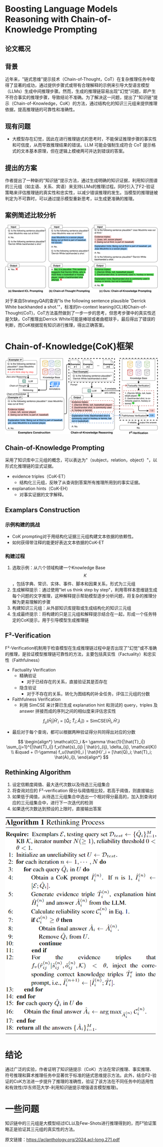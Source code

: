 # Boosting Language Models Reasoning with Chain-of-Knowledge Prompting

## 论文概况

## 背景
近年来，"链式思维"提示技术（Chain-of-Thought，CoT）在复杂推理任务中取得了显著的成功，通过提供步骤式或带有合理解释的示例来引导大型语言模型（LLMs）生成中间推理步骤。然而，生成的推理链容易出现"幻觉"问题，即产生不符合事实的推理步骤，导致结论不准确。为了解决这一问题，提出了"知识链"提示（Chain-of-Knowledge，CoK）的方法，通过结构化的知识三元组来提供推理依据，提高推理链的可靠性和准确性。

## 现有问题
- 大模型存在幻觉，因此在进行推理链式的思考时，不能保证推理步骤的事实性和可信度，从而导致推理结果的错误。LLM 可能会强制生成符合 CoT 提示格式的文本基本原理，但在逻辑上模棱两可并达到错误的答案。

## 提出的方案
作者提出了一种新的"知识链"提示方法，通过生成明确的知识证据，利用知识图谱的三元组（如主语、关系、宾语）来支持LLMs的推理过程。同时引入了F2-验证策略来评估推理链的真实性和忠实性，以减少错误推理的发生。当模型的推理链被判定为不可靠时，可以通过提示模型重新思考，以生成更准确的推理。

## 案例简述比较分析
![alt text](image.png)

对于来自StrategyQA的查询"Is the following sentence plausible 'Derrick White backhanded a shot.'"，标准的in-context leaning(ICL)和Chain-of-Thought(CoT)，CoT方法虽然做到了一步一步的思考，但思考步骤中的真实性还是欠缺，CoT推理出Derrick White可能是棒球或者曲棍球手，最后得出了错误的判断，而CoK根据现有知识进行推理，得出正确答案。

# Chain-of-Knowledge(CoK)框架
![alt text](image-1.png)

## Chain-of-Knowledge Prompting
采用了知识库中三元组的概念，可以表达为"（subject，relation，object）"，以形式化推理链的显式证据。

- evidence triples（CoK-ET）
  - 结构化三元组，反映了从查询到答案所有推理所用到的事实证据。
- explanation hints（CoK-EH）
  - 对事实证据的文字解释。

## Examplars Construction
### 示例构建的挑战
- CoK prompting对于用结构化证据三元组构建文本依据的依赖性。
- 如何获得带注释的能更好表达文本依据的CoK-ET

### 构建过程
1. 选取示例：从六个领域构建一个Knowledge Base $$K$$ ，包括字典、常识、实体、事件、脚本和因果关系，形式为三元组
2. 生成解释提示：通过使用"let us think step by step"，利用零样本思维链生成每个问题的文字推理，这种解释提示帮助模型逐步分析问题，将复杂的推理分解为更易理解的步骤
3. 构建知识三元组：从外部知识库提取或生成结构化的知识三元组
4. 生成最终提示：将构建的只是三元组和解释提示结合在一起，形成一个任务特定的CoK提示，用于引导模型生成推理链

## F²-Verification
F²-Verification机制用于检查模型在生成推理链过程中是否出现了"幻觉"或不准确的推理，是验证模型推理链可靠性的方法，主要包括真实性（Factuality）和忠实性（Faithfulness）

- Factuality Verification
  - 精确验证
    - 对于已经存在的关系，直接验证其是否存在
  - 隐含验证
    - 对于不存在的关系，转化为图结构的补全任务，评估三元组的分数
- Faithfulness Verification
  - 利用 SimCSE 来计算已生成 explanation hint 和测试的 query，triples 及 answer 拼接而成的序列之间的相似度来评估忠实性

$$
f_u(\hat{H}_i | \hat{H}'_i = [\hat{Q}_i; \hat{T}_i; \hat{A}_i]) = \text{SimCSE}(\hat{H}_i, \hat{H}'_i)
$$

- 最后对于每个查询，都可以根据两种验证得分共同得出对应的分数 

$$
\begin{align*}
\mathcal{C}_i &= \gamma \frac{1}{|\hat{T}_i|} \sum_{j=1}^{|\hat{T}_i|} f_v(\hat{s}_{ij} | \hat{r}_{ij}, \delta_{ij}, \mathcal{K}) \\
&\quad + (1-\gamma) f_u(\hat{H}_i | \hat{H}'_i = [\hat{Q}_i; \hat{T}_i; \hat{A}_i]),
\end{align*}
$$

## Rethinking Algorithm
1. 设定信赖度阈值、最大迭代次数以及待选三元组集合
2. 将查询对应的 F²-verification 得分与阈值相比较，若高于阈值，则直接输出
3. 如果低于阈值，从待选三元组集合中选出一个相对得分最高的，加入到查询对应的三元组集合中，进行下一次迭代的检测
4. 如果迭代次数达到预设的上限时，直接输出答案

![alt text](image-2.png)

# 结论
通过广泛的实验，作者证明了知识链提示（CoK）方法在常识推理、事实推理、符号推理和算术推理任务中显著优于标准的链式思维提示方法。此外，结合F2-验证的CoK方法进一步提升了推理的准确性，验证了该方法在不同任务中的适用性和有效性(华东师范大学-利用知识链提示增强语言模型推理)。

# 一些问题
知识链中的三元组是大模型经过ICL以及Few-Shots进行推理得到的，而F²验证策略正是验证其三元组的真实性的方法。

原文链接：https://aclanthology.org/2024.acl-long.271.pdf